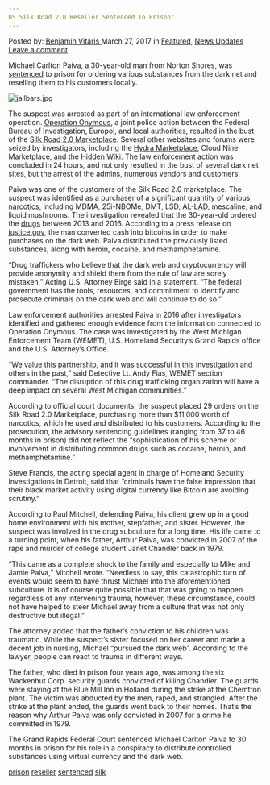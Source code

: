 ```yaml
---
US Silk Road 2.0 Reseller Sentenced To Prison"
---
```

<article class="post-listing post-18816 post type-post status-publish format-standard has-post-thumbnail hentry 
tag-prison tag-reseller tag-sentenced 
<div class="post-inner">
<span>Posted by: <a href="https://www.deepdotweb.com/author/benjaminvi/" title="">Benjamin Vitáris </a></span>
<span>March 27, 2017</span>
<span>in <a href="https://www.deepdotweb.com/category/deepdot-news/" rel="category tag">Featured</a>, <a href="https://www.deepdotweb.com/category/news-updates/" rel="category tag">News Updates</a></span>
<span><a href="https://www.deepdotweb.com/2017/03/27/us-silk-road-2-0-reseller-sentenced-prison/#respond">Leave a comment</a></span>


<p>Michael Carlton Paiva, a 30-year-old man from Norton Shores, was <a href="http://www.grandhaventribune.com/Law-Enforcement/2017/03/09/Dark-Web-drug-dealer-sentenced-to-prison">sentenced</a> to prison for ordering various substances from the dark net and reselling them to his customers locally.</p>
<p><img class="wp-image-18822 aligncenter" src="/imgs/2017/03/jailbars-jpg.jpeg" alt="jailbars.jpg" srcset="/imgs/2017/03/jailbars-jpg.jpeg 380w, /imgs/2017/03/jailbars-jpg-300x279.jpeg 300w" sizes="(max-width: 380px) 100vw, 380px" /></p>
<p>The suspect was arrested as part of an international law enforcement operation. <a href="https://www.deepdotweb.com/tag/onymous/">Operation Onymous</a>, a joint police action between the Federal Bureau of Investigation, Europol, and local authorities, resulted in the bust of the <a href="https://www.deepdotweb.com/2014/11/06/silk-road-2-seized/">Silk Road 2.0 Marketplace</a>. Several other websites and forums were seized by investigators, including the <a href="https://www.deepdotweb.com/2014/11/11/watch-alleged-hydra-market-admin-getting-busted-in-budapest/">Hydra Marketplace</a>, Cloud Nine Marketplace, and the <a href="https://www.deepdotweb.com/2014/11/15/the-hidden-wiki-seized/">Hidden Wiki</a>. The law enforcement action was concluded in 24 hours, and not only resulted in the bust of several dark net sites, but the arrest of the admins, numerous vendors and customers.</p>
<p>Paiva was one of the customers of the Silk Road 2.0 marketplace. The suspect was identified as a purchaser of a significant quantity of various <a href="https://www.deepdotweb.com/tag/narcotics/">narcotics</a>, including MDMA, 25i-NBOMe, DMT, LSD, AL-LAD, mescaline, and liquid mushrooms. The investigation revealed that the 30-year-old ordered the <a href="https://www.deepdotweb.com/tag/drugs/">drugs</a> between 2013 and 2016. According to a press release on <a href="https://www.justice.gov/usao-wdmi/pr/2017_0309_Paiva">justice.gov</a>, the man converted cash into bitcoins in order to make purchases on the dark web. Paiva distributed the previously listed substances, along with heroin, cocaine, and methamphetamine.</p>
<p>&#8220;Drug traffickers who believe that the dark web and cryptocurrency will provide anonymity and shield them from the rule of law are sorely mistaken,&#8221; Acting U.S. Attorney Birge said in a statement. &#8220;The federal government has the tools, resources, and commitment to identify and prosecute criminals on the dark web and will continue to do so.&#8221;</p>
<p>Law enforcement authorities arrested Paiva in 2016 after investigators identified and gathered enough evidence from the information connected to Operation Onymous. The case was investigated by the West Michigan Enforcement Team (WEMET), U.S. Homeland Security’s Grand Rapids office and the U.S. Attorney’s Office.</p>
<p>“We value this partnership, and it was successful in this investigation and others in the past,” said Detective Lt. Andy Fias, WEMET section commander. “The disruption of this drug trafficking organization will have a deep impact on several West Michigan communities.”</p>
<p>According to official court documents, the suspect placed 29 orders on the Silk Road 2.0 Marketplace, purchasing more than $11,000 worth of narcotics, which he used and distributed to his customers. According to the prosecution, the advisory sentencing guidelines (ranging from 37 to 46 months in prison) did not reflect the &#8220;sophistication of his scheme or involvement in distributing common drugs such as cocaine, heroin, and methamphetamine.”</p>
<p>Steve Francis, the acting special agent in charge of Homeland Security Investigations in Detroit, said that &#8220;criminals have the false impression that their black market activity using digital currency like Bitcoin are avoiding scrutiny.”</p>
<p>According to Paul Mitchell, defending Paiva, his client grew up in a good home environment with his mother, stepfather, and sister. However, the suspect was involved in the drug subculture for a long time. His life came to a turning point, when his father, Arthur Paiva, was convicted in 2007 of the rape and murder of college student Janet Chandler back in 1979.</p>
<p>&#8220;This came as a complete shock to the family and especially to Mike and Jamie Paiva,&#8221; Mitchell wrote. &#8220;Needless to say, this catastrophic turn of events would seem to have thrust Michael into the aforementioned subculture. It is of course quite possible that that was going to happen regardless of any intervening trauma, however, these circumstance, could not have helped to steer Michael away from a culture that was not only destructive but illegal.”</p>
<p>The attorney added that the father’s conviction to his children was traumatic. While the suspect’s sister focused on her career and made a decent job in nursing, Michael “pursued the dark web”. According to the lawyer, people can react to trauma in different ways.</p>
<p><a id="post-18816-_gjdgxs"></a> The father, who died in prison four years ago, was among the six Wackenhut Corp. security guards convicted of killing Chandler. The guards were staying at the Blue Mill Inn in Holland during the strike at the Chemtron plant. The victim was abducted by the men, raped, and strangled. After the strike at the plant ended, the guards went back to their homes. That’s the reason why Arthur Paiva was only convicted in 2007 for a crime he committed in 1979.</p>
<p>The Grand Rapids Federal Court sentenced Michael Carlton Paiva to 30 months in prison for his role in a conspiracy to distribute controlled substances using virtual currency and the dark web.</p>
</div>
 <a href="https://www.deepdotweb.com/tag/prison/" rel="tag">prison</a> <a href="https://www.deepdotweb.com/tag/reseller/" rel="tag">reseller</a>  <a href="https://www.deepdotweb.com/tag/sentenced/" rel="tag">sentenced</a> <a href="https://www.deepdotweb.com/tag/silk/" rel="tag">silk</a></span> <span style="display:none" class="updated">2017-03-27<a href="https://www.deepdotweb.com/author/benjaminvi/" title="Posts by Benjamin Vitáris" rel="author">Benjamin Vitáris</a></strong></div>

